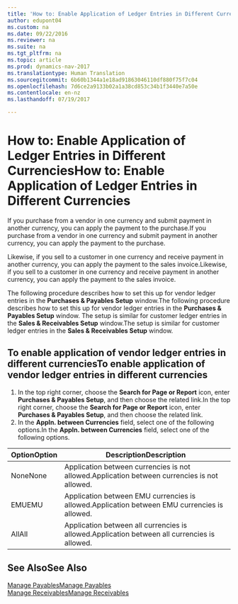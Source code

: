 ```yaml
---
title: 'How to: Enable Application of Ledger Entries in Different Currencies'
author: edupont04
ms.custom: na
ms.date: 09/22/2016
ms.reviewer: na
ms.suite: na
ms.tgt_pltfrm: na
ms.topic: article
ms.prod: dynamics-nav-2017
ms.translationtype: Human Translation
ms.sourcegitcommit: 6b60b1344a1e18ad91863046110df880f75f7c04
ms.openlocfilehash: 7d6ce2a9133b02a1a38cd853c34b1f3440e7a50e
ms.contentlocale: en-nz
ms.lasthandoff: 07/19/2017

---
```


# <a name="how-to-enable-application-of-ledger-entries-in-different-currencies"></a><span data-ttu-id="aa9b8-102">How to: Enable Application of Ledger Entries in Different Currencies</span><span class="sxs-lookup"><span data-stu-id="aa9b8-102">How to: Enable Application of Ledger Entries in Different Currencies</span></span>
<span data-ttu-id="aa9b8-103">If you purchase from a vendor in one currency and submit payment in another currency, you can apply the payment to the purchase.</span><span class="sxs-lookup"><span data-stu-id="aa9b8-103">If you purchase from a vendor in one currency and submit payment in another currency, you can apply the payment to the purchase.</span></span>

<span data-ttu-id="aa9b8-104">Likewise, if you sell to a customer in one currency and receive payment in another currency, you can apply the payment to the sales invoice.</span><span class="sxs-lookup"><span data-stu-id="aa9b8-104">Likewise, if you sell to a customer in one currency and receive payment in another currency, you can apply the payment to the sales invoice.</span></span>

<span data-ttu-id="aa9b8-105">The following procedure describes how to set this up for vendor ledger entries in the **Purchases & Payables Setup** window.</span><span class="sxs-lookup"><span data-stu-id="aa9b8-105">The following procedure describes how to set this up for vendor ledger entries in the **Purchases & Payables Setup** window.</span></span> <span data-ttu-id="aa9b8-106">The setup is similar for customer ledger entries in the **Sales & Receivables Setup** window.</span><span class="sxs-lookup"><span data-stu-id="aa9b8-106">The setup is similar for customer ledger entries in the **Sales & Receivables Setup** window.</span></span>

## <a name="to-enable-application-of-vendor-ledger-entries-in-different-currencies"></a><span data-ttu-id="aa9b8-107">To enable application of vendor ledger entries in different currencies</span><span class="sxs-lookup"><span data-stu-id="aa9b8-107">To enable application of vendor ledger entries in different currencies</span></span>
1. <span data-ttu-id="aa9b8-108">In the top right corner, choose the **Search for Page or Report** icon, enter **Purchases & Payables Setup**, and then choose the related link.</span><span class="sxs-lookup"><span data-stu-id="aa9b8-108">In the top right corner, choose the **Search for Page or Report** icon, enter **Purchases & Payables Setup**, and then choose the related link.</span></span>
2. <span data-ttu-id="aa9b8-109">In the **Appln. between Currencies** field, select one of the following options.</span><span class="sxs-lookup"><span data-stu-id="aa9b8-109">In the **Appln. between Currencies** field, select one of the following options.</span></span>

|<span data-ttu-id="aa9b8-110">Option</span><span class="sxs-lookup"><span data-stu-id="aa9b8-110">Option</span></span> |<span data-ttu-id="aa9b8-111">Description</span><span class="sxs-lookup"><span data-stu-id="aa9b8-111">Description</span></span> |
|-------|------------|
|<span data-ttu-id="aa9b8-112">None</span><span class="sxs-lookup"><span data-stu-id="aa9b8-112">None</span></span>|<span data-ttu-id="aa9b8-113">Application between currencies is not allowed.</span><span class="sxs-lookup"><span data-stu-id="aa9b8-113">Application between currencies is not allowed.</span></span>|
|<span data-ttu-id="aa9b8-114">EMU</span><span class="sxs-lookup"><span data-stu-id="aa9b8-114">EMU</span></span>|<span data-ttu-id="aa9b8-115">Application between EMU currencies is allowed.</span><span class="sxs-lookup"><span data-stu-id="aa9b8-115">Application between EMU currencies is allowed.</span></span>|
|<span data-ttu-id="aa9b8-116">All</span><span class="sxs-lookup"><span data-stu-id="aa9b8-116">All</span></span>|<span data-ttu-id="aa9b8-117">Application between all currencies is allowed.</span><span class="sxs-lookup"><span data-stu-id="aa9b8-117">Application between all currencies is allowed.</span></span>

## <a name="see-also"></a><span data-ttu-id="aa9b8-118">See Also</span><span class="sxs-lookup"><span data-stu-id="aa9b8-118">See Also</span></span>  
[<span data-ttu-id="aa9b8-119">Manage Payables</span><span class="sxs-lookup"><span data-stu-id="aa9b8-119">Manage Payables</span></span>](payables-manage-payables.md)  
[<span data-ttu-id="aa9b8-120">Manage Receivables</span><span class="sxs-lookup"><span data-stu-id="aa9b8-120">Manage Receivables</span></span>](receivables-manage-receivables.md)

